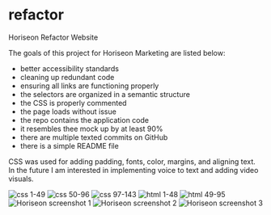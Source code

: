 # refactor
Horiseon Refactor Website

The goals of this project for Horiseon Marketing are listed below:

- better accessibility standards
- cleaning up redundant code
- ensuring all links are functioning properly
- the selectors are organized in a semantic structure
- the CSS is properly commented
- the page loads without issue
- the repo contains the application code
- it resembles thee mock up by at least 90%
- there are multiple texted commits on GitHub
- there is a simple README file

CSS was used for adding padding, fonts, color, margins, and aligning text. In the future I am interested in implementing voice to text and adding video visuals. 

![css 1-49](https://user-images.githubusercontent.com/89229908/144787742-55caac17-7ce6-40e4-b138-373efff83af8.JPG)
![css 50-96](https://user-images.githubusercontent.com/89229908/144787744-ccaeb849-2525-490c-9bc1-460b71f01488.JPG)
![css 97-143](https://user-images.githubusercontent.com/89229908/144787745-82978777-5bc0-42f2-aba6-3d41e7a6edd5.JPG)
![html 1-48](https://user-images.githubusercontent.com/89229908/144787759-f799b875-85a6-4e4f-b68d-9e83e753624b.JPG)
![html 49-95](https://user-images.githubusercontent.com/89229908/144787760-58e4436e-d91c-41ab-82fc-6cf0b5652ded.JPG)
![Horiseon screenshot 1](https://user-images.githubusercontent.com/89229908/144787762-8c5d86f0-8d95-4b89-ad7a-02d24283d85f.JPG)
![Horiseon screenshot 2](https://user-images.githubusercontent.com/89229908/144787764-9b3ad9c6-e8c9-468f-8fbc-c98511626406.JPG)
![Horiseon screenshot 3](https://user-images.githubusercontent.com/89229908/144787758-065658c6-86a7-4007-b975-0401224aad79.JPG)
